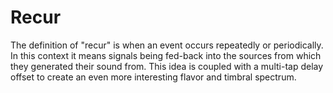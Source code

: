 # Recur

The definition of "recur" is when an event occurs repeatedly or periodically. In this context it means signals being fed-back into the sources from which they generated their sound from. This idea is coupled with a multi-tap delay offset to create an even more interesting flavor and timbral spectrum.
